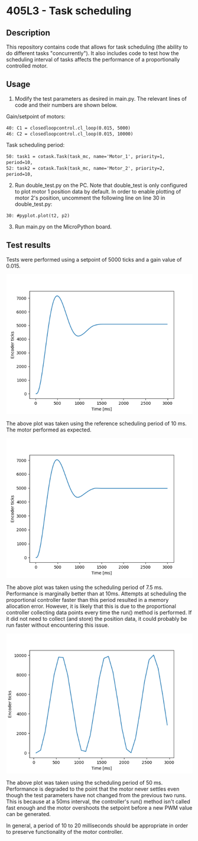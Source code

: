 # 405L3 - Task scheduling
## Description
 
This repository contains code that allows for task scheduling (the ability to do different tasks "concurrently"). It also includes code to test how the scheduling interval of tasks affects the performance of a proportionally controlled motor.

## Usage

1. Modify the test parameters as desired in main.py. The relevant lines of code and their numbers are shown below.

Gain/setpoint of motors:
```
40: C1 = closedloopcontrol.cl_loop(0.015, 5000)
46: C2 = closedloopcontrol.cl_loop(0.015, 10000)
```

Task scheduling period:
```
50: task1 = cotask.Task(task_mc, name='Motor_1', priority=1, period=10,
52: task2 = cotask.Task(task_mc, name='Motor_2', priority=2, period=10,
```

2. Run double_test.py on the PC. Note that double_test is only configured to plot motor 1 position data by default. In order to enable plotting of motor 2's position, uncomment the following line on line 30 in double_test.py:

```
30: #pyplot.plot(t2, p2)
```

3. Run main.py on the MicroPython board.

## Test results

Tests were performed using a setpoint of 5000 ticks and a gain value of 0.015.

![10ms period](period10.png)

The above plot was taken using the reference scheduling period of 10 ms. The motor performed as expected.

![7.5ms period](period7_5.png)

The above plot was taken using the scheduling period of 7.5 ms. Performance is marginally better than at 10ms. Attempts at scheduling the proportional controller faster than this period resulted in a memory allocation error. However, it is likely that this is due to the proportional controller collecting data points every time the run() method is performed. If it did not need to collect (and store) the position data, it could probably be run faster without encountering this issue.

![50ms period](period50.png)

The above plot was taken using the scheduling period of 50 ms. Performance is degraded to the point that the motor never settles even though the test parameters have not changed from the previous two runs. This is because at a 50ms interval, the controller's run() method isn't called fast enough and the motor overshoots the setpoint before a new PWM value can be generated.

In general, a period of 10 to 20 milliseconds should be appropriate in order to preserve functionality of the motor controller.
